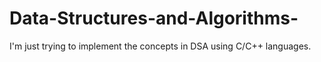 # Data-Structures-and-Algorithms-
I'm just trying to implement the concepts in DSA using C/C++ languages.
